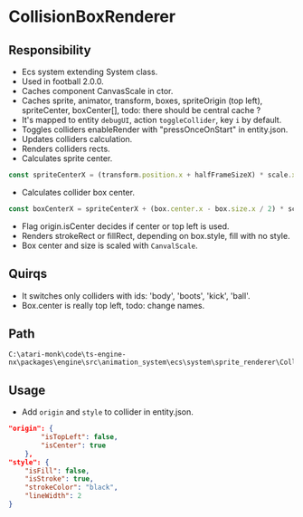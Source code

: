# CollisionBoxRenderer

## Responsibility

- Ecs system extending System class.
- Used in football 2.0.0.
- Caches component CanvasScale in ctor.
- Caches sprite, animator, transform, boxes, spriteOrigin (top left), spriteCenter, boxCenter[], todo: there should be central cache ?
- It's mapped to entity `debugUI`, action `toggleCollider`, key `i` by default.
- Toggles colliders enableRender with "pressOnceOnStart" in entity.json.
- Updates colliders calculation.
- Renders colliders rects.
- Calculates sprite center.

```typescript
const spriteCenterX = (transform.position.x + halfFrameSizeX) * scale.x
```

- Calculates collider box center.

```typescript
const boxCenterX = spriteCenterX + (box.center.x - box.size.x / 2) * scale.x
```

- Flag origin.isCenter decides if center or top left is used.
- Renders strokeRect or fillRect, depending on box.style, fill with no style.
- Box center and size is scaled with `CanvalScale`.

## Quirqs

- It switches only colliders with ids: 'body', 'boots', 'kick', 'ball'.
- Box.center is really top left, todo: change names.

## Path

```plaintext
C:\atari-monk\code\ts-engine-nx\packages\engine\src\animation_system\ecs\system\sprite_renderer\CollisionBoxRenderer.ts
```

## Usage

- Add `origin` and `style` to collider in entity.json.

```json
"origin": {
        "isTopLeft": false,
        "isCenter": true
    },
"style": {
    "isFill": false,
    "isStroke": true,
    "strokeColor": "black",
    "lineWidth": 2
}
```

